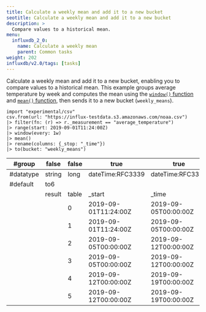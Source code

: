 ```yaml
---
title: Calculate a weekly mean and add it to a new bucket
seotitle: Calculate a weekly mean and add it to a new bucket
description: >
  Compare values to a historical mean.
menu:
  influxdb_2_0:
    name: Calculate a weekly mean
    parent: Common tasks
weight: 202
influxdb/v2.0/tags: [tasks]
---
```


Calculate a weekly mean and add it to a new bucket, enabling you to compare values to a historical mean. This example groups average temperature by week and computes the mean using the [`window()` function](/influxdb/v2.0/reference/flux/stdlib/built-in/transformations/window/) and [`mean()` function](/influxdb/v2.0/reference/flux/stdlib/built-in/transformations/aggregates/mean/), then sends it to a new bucket (`weekly_means`).


```
import "experimental/csv"
csv.from(url: "https://influx-testdata.s3.amazonaws.com/noaa.csv")
|> filter(fn: (r) => r._measurement == "average_temperature")
|> range(start: 2019-09-01T11:24:00Z)
|> window(every: 1w)
|> mean()
|> rename(columns: {_stop: "_time"})
|> to(bucket: "weekly_means")
```

|#group   |false  |false|true        |true               |true                          |true                          |true                |false |
|---------|-------|-----|------------|-------------------|------------------------------|------------------------------|--------------------|------|
|#datatype|string |long |dateTime:RFC3339|dateTime:RFC3339   |string                        |string                        |string              |double|
|#default |to6    |     |            |                   |                              |                              |                    |      |
|         |result |table|_start      |_time              |_field                        |_measurement                  |location            |_value|
|         |       |0    |2019-09-01T11:24:00Z|2019-09-05T00:00:00Z|degrees                       |average_temperature           |coyote_creek        |80.31005917159763|
|         |       |1    |2019-09-01T11:24:00Z|2019-09-05T00:00:00Z|degrees                       |average_temperature           |santa_monica        |80.19952494061758|
|         |       |2    |2019-09-05T00:00:00Z|2019-09-12T00:00:00Z|degrees                       |average_temperature           |coyote_creek        |79.8422619047619|
|         |       |3    |2019-09-05T00:00:00Z|2019-09-12T00:00:00Z|degrees                       |average_temperature           |santa_monica        |80.01964285714286|
|         |       |4    |2019-09-12T00:00:00Z|2019-09-19T00:00:00Z|degrees                       |average_temperature           |coyote_creek        |79.82710622710623|
|         |       |5    |2019-09-12T00:00:00Z|2019-09-19T00:00:00Z|degrees                       |average_temperature           |santa_monica        |80.20451339915374|
